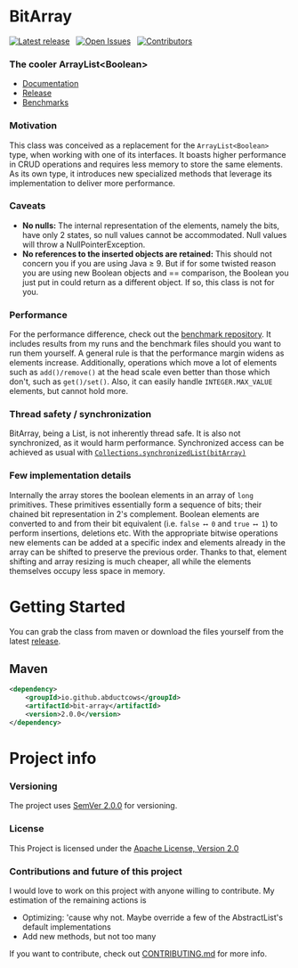# BitArray

[![Latest release][latest-release-shield]][latest-release-url]&nbsp;&nbsp;
[![Open Issues][open-issues-shield]][open-issues-url]&nbsp;&nbsp;
[![Contributors][contributors-shield]][contributors-url]

### The cooler ArrayList\<Boolean\>
- [Documentation](https://abductcows.github.io/java-bit-array/gr/geompokon/bitarray/BitArray.html) 
- [Release](#getting-started)
- [Benchmarks](https://github.com/Abductcows/bit-array-benchmarks)

### Motivation
This class was conceived as a replacement for the `ArrayList<Boolean>` type, when working with one of its interfaces. It boasts higher performance in CRUD operations and requires less memory to store the same elements. As its own type, it introduces new specialized methods that leverage its implementation to deliver more performance. 

### Caveats
- **No nulls:** The internal representation of the elements, namely the bits, have only 2 states, so null values cannot be accommodated. Null values will throw a NullPointerException. 
- **No references to the inserted objects are retained:** This should not concern you if you are using Java ≥ 9. But if for some twisted reason you are using new Boolean objects and == comparison, the Boolean you just put in could return as a different object. If so, this class is not for you.

### Performance
For the performance difference, check out the [benchmark repository](https://github.com/Abductcows/bit-array-benchmarks). It includes results from my runs and the benchmark files should you want to run them yourself. A general rule is that the performance margin widens as elements increase. Additionally, operations which move a lot of elements such as `add()/remove()` at the head scale even better than those which don't, such as `get()/set()`. Also, it can easily handle `INTEGER.MAX_VALUE` elements, but cannot hold more. 

### Thread safety / synchronization
BitArray, being a List, is not inherently thread safe. It is also not synchronized, as it would harm performance. Synchronized access can be achieved as usual with [`Collections.synchronizedList(bitArray)`](https://docs.oracle.com/en/java/javase/11/docs/api/java.base/java/util/Collections.html#synchronizedList(java.util.List))

### Few implementation details
Internally the array stores the boolean elements in an array of `long` primitives. These primitives essentially form a sequence of bits; their chained bit representation in 2's complement. Boolean elements are converted to and from their bit equivalent (i.e. `false ⟷ 0` and `true ⟷ 1`) to perform insertions, deletions etc. With the appropriate bitwise operations new elements can be added at a specific index and elements already in the array can be shifted to preserve the previous order. Thanks to that, element shifting and array resizing is much cheaper, all while the elements themselves occupy less space in memory.

# Getting Started
You can grab the class from maven or download the files yourself from the latest [release](https://github.com/Abductcows/java-bit-array/releases/latest).
## Maven
```xml
<dependency>
    <groupId>io.github.abductcows</groupId>
    <artifactId>bit-array</artifactId>
    <version>2.0.0</version>
</dependency>
```

# Project info

### Versioning
The project uses [SemVer 2.0.0](https://semver.org/) for versioning.

### License
This Project is licensed under the [Apache License, Version 2.0](https://www.apache.org/licenses/LICENSE-2.0)

### Contributions and future of this project
I would love to work on this project with anyone willing to contribute. My estimation of the remaining actions is  

- Optimizing: 'cause why not. Maybe override a few of the AbstractList's default implementations
- Add new methods, but not too many

If you want to contribute, check out [CONTRIBUTING.md](https://github.com/Abductcows/java-bit-array/blob/masternCONTRIBUTING.md) for more info.

[open-issues-url]: https://github.com/Abductcows/java-bit-array/issues
[open-issues-shield]: https://img.shields.io/github/issues/abductcows/java-bit-array
[contributors-url]: https://github.com/Abductcows/java-bit-array/graphs/contributors
[contributors-shield]: https://img.shields.io/github/contributors/abductcows/java-bit-array
[latest-release-shield]: https://img.shields.io/github/v/release/abductcows/java-bit-array?sort=semver
[latest-release-url]: https://github.com/Abductcows/java-bit-array/releases/latest
